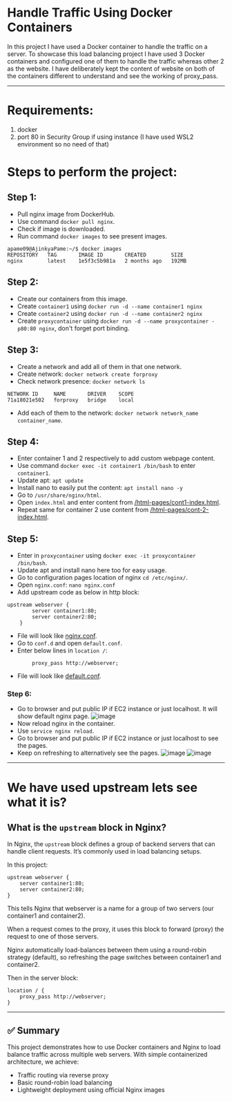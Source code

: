 # Handle Traffic Using Docker Containers

In this project I have used a Docker container to handle the traffic on a server. To showcase this load balancing project I have used 3 Docker containers and configured one of them to handle the traffic whereas other 2 as the website.
I have deliberately kept the content of website on both of the containers different to understand and see the working of proxy_pass.

---
# Requirements:
1. docker
2. port 80 in Security Group if using instance (I have used WSL2 environment so no need of that)

# Steps to perform the project:

## Step 1:
- Pull nginx image from DockerHub.
- Use command ```docker pull nginx```.
- Check if image is downloaded.
- Run command ```docker images``` to see present images.
```
apame09@AjinkyaPame:~/$ docker images
REPOSITORY   TAG       IMAGE ID       CREATED        SIZE
nginx        latest    1e5f3c5b981a   2 months ago   192MB
```

## Step 2:
- Create our containers from this image.
- Create ```container1``` using ```docker run -d --name container1 nginx```
- Create ```container2``` using ```docker run -d --name container2 nginx```
- Create ```proxycontainer``` using ```docker run -d --name proxycontainer -p80:80 nginx```, don't forget port binding.

## Step 3:
- Create a network and add all of them in that one network.
- Create network: ```docker network create forproxy```
- Check network presence: ```docker network ls```
```
NETWORK ID     NAME       DRIVER    SCOPE
71a18021e502   forproxy   bridge    local
```
- Add each of them to the network: ```docker network network_name container_name```.

## Step 4: 
- Enter container 1 and 2 respectively to add custom webpage content.
- Use command ```docker exec -it container1 /bin/bash``` to enter ```container1```.
- Update apt: ```apt update```
- Install nano to easily put the content: ```apt install nano -y```
- Go to ```/usr/share/nginx/html```.
- Open ```index.html``` and enter content from [/html-pages/cont1-index.html](https://github.com/AjinkyaP-09/docker-proxypass/blob/main/html-pages/cont1-index.html).
- Repeat same for container 2 use content from [/html-pages/cont-2-index.html](https://github.com/AjinkyaP-09/docker-proxypass/blob/main/html-pages/cont2-index.html).

## Step 5:
- Enter in ```proxycontainer``` using ```docker exec -it proxycontainer /bin/bash```.
- Update apt and install nano here too for easy usage.
- Go to configuration pages location of nginx ```cd /etc/nginx/```.
- Open ```nginx.conf```: ```nano nginx.conf```
- Add upstream code as below in http block:
```
upstream webserver {
        server container1:80;
        server container2:80;
    }
```
- File will look like [nginx.conf](https://github.com/AjinkyaP-09/docker-proxypass/blob/main/config-files/nginx.conf).
- Go to ```conf.d``` and open ```default.conf```.
- Enter below lines in ```location /```:
```
        proxy_pass http://webserver;
```
- File will look like [default.conf](https://github.com/AjinkyaP-09/docker-proxypass/blob/main/config-files/default.conf).

### Step 6:
-  Go to browser and put public IP if EC2 instance or just localhost. It will show default nginx page.
![image](https://github.com/user-attachments/assets/59fecb8c-3b21-4f09-94dc-494434353bed)
- Now reload nginx in the container.
- Use ```service nginx reload```.
- Go to browser and put public IP if EC2 instance or just localhost to see the pages.
- Keep on refreshing to alternatively see the pages.
![image](https://github.com/user-attachments/assets/6ff8b692-8f49-430d-86cc-eb059fb8ebd9)
![image](https://github.com/user-attachments/assets/61884640-4af0-4909-9413-1613aac05264)
---

# We have used upstream lets see what it is?
## What is the `upstream` block in Nginx?

In Nginx, the `upstream` block defines a group of backend servers that can handle client requests. It’s commonly used in load balancing setups.

In this project:

```
upstream webserver {
    server container1:80;
    server container2:80;
}
```
This tells Nginx that webserver is a name for a group of two servers (our container1 and container2).

When a request comes to the proxy, it uses this block to forward (proxy) the request to one of those servers.

Nginx automatically load-balances between them using a round-robin strategy (default), so refreshing the page switches between container1 and container2.

Then in the server block:
```
location / {
    proxy_pass http://webserver;
}
```
---
## ✅ Summary

This project demonstrates how to use Docker containers and Nginx to load balance traffic across multiple web servers. With simple containerized architecture, we achieve:
- Traffic routing via reverse proxy
- Basic round-robin load balancing
- Lightweight deployment using official Nginx images

